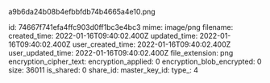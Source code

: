 a9b6da24b08b4efbbfdb74b4665a4e10.png

id: 74667f741efa4ffc903d0ff1bc3e4bc3
mime: image/png
filename: 
created_time: 2022-01-16T09:40:02.400Z
updated_time: 2022-01-16T09:40:02.400Z
user_created_time: 2022-01-16T09:40:02.400Z
user_updated_time: 2022-01-16T09:40:02.400Z
file_extension: png
encryption_cipher_text: 
encryption_applied: 0
encryption_blob_encrypted: 0
size: 36011
is_shared: 0
share_id: 
master_key_id: 
type_: 4